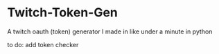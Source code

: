 # Twitch-Token-Gen
A twitch oauth (token) generator I made in like under a minute in python



to do:
add token checker
